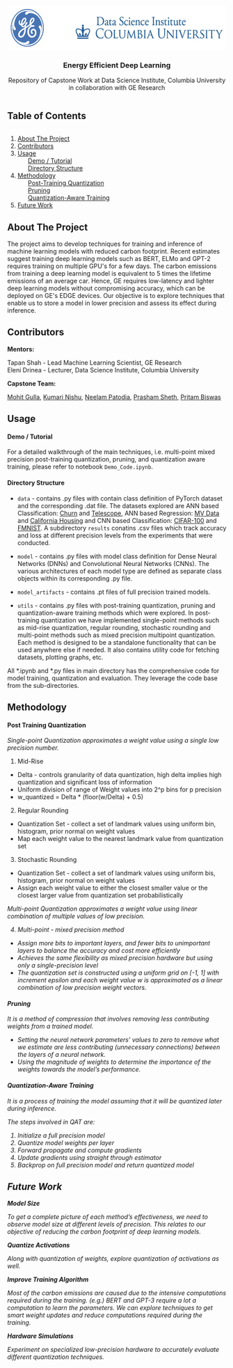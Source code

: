 
<br />
<p align="center">
  <a href="https://github.com/mohitgulla/Edge">
    <img src="data/results/archive/banner.png" alt="Logo" width="500" height="100">
  </a>

  <h3 align="center">Energy Efficient Deep Learning</h3>

  <p align="center">
    Repository of Capstone Work at Data Science Institute, Columbia University in collaboration with GE Research 
    <br />
  </p>
</p>


<summary><h2 style="display: inline-block">Table of Contents</h2></summary>
  <ol>
    <li>
      <a href="#about-the-project">About The Project</a>
    </li>
    <li>
      <a href="#contributors">Contributors</a>
    </li>
    <li><a href="#usage">Usage</a>
        <ul><a href="#demo-/-tutorial">Demo / Tutorial</a></ul>
        <ul><a href="#directory-structure">Directory Structure</a></ul>
    </li>
    <li>
      <a href="#methods">Methodology</a>
        <ul><a href="#post-training-quantization">Post-Training Quantization</a></ul>
        <ul><a href="#pruning">Pruning</a></ul>
        <ul><a href="#quantization-aware-training">Quantization-Aware Training</a></ul>
    </li>
    <li>
      <a href="#future-work">Future Work</a>
    </li>
  </ol>


## About The Project

The project aims to develop techniques for training and inference of machine learning models with reduced carbon footprint. 
Recent estimates suggest training deep learning models such as BERT, ELMo and GPT-2 requires training on multiple GPU's for a few days. 
The carbon emissions from training a deep learning model is equivalent to 5 times the lifetime emissions of an average car. 
Hence, GE requires low-latency and lighter deep learning models without compromising accuracy, which can be deployed on GE's EDGE devices. 
Our objective is to explore techniques that enable us to store a model in lower precision and assess its effect during inference. 

## Contributors

<b>Mentors:</b> 

Tapan Shah - Lead Machine Learning Scientist, GE Research<br>
Eleni Drinea - Lecturer, Data Science Institute, Columbia University<br>

<b>Capstone Team:</b>

<a href="https://github.com/mohitgulla">Mohit Gulla</a>,
<a href="https://github.com/kumari-nishu">Kumari Nishu</a>,
<a href="https://github.com/NeelamPatodia">Neelam Patodia</a>,
<a href="https://github.com/Prasham8897">Prasham Sheth</a>,
<a href="https://github.com/Pritam-Biswas">Pritam Biswas</a>



## Usage

#### Demo / Tutorial

For a detailed walkthrough of the main techniques, i.e. multi-point mixed precision post-training quantization, pruning, and quantization aware training, please refer to notebook `Demo_Code.ipynb`.

#### Directory Structure

- `data` - contains .py files with contain class definition of PyTorch dataset and the corresponding .dat file. The datasets explored are ANN based Classification: <a href="https://www.kaggle.com/filippoo/deep-learning-az-ann">Churn</a> and <a href="http://archive.ics.uci.edu/ml">Telescope</a>, ANN based Regression: <a href="https://sci2s.ugr.es/keel/dataset.php?cod=84#sub1">MV Data</a> and <a href="https://sci2s.ugr.es/keel/dataset.php?cod=83#sub2 ">California Housing</a> and CNN based Classification: <a href = "https://www.cs.toronto.edu/~kriz/cifar.html">CIFAR-100</a> and <a href="https://deepobs.readthedocs.io/en/stable/api/datasets/fmnist.html">FMNIST</a>. A subdirectory `results` conatins .csv files which track accuracy and loss at different precision levels from the experiments that were conducted.   

- `model` - contains .py files with model class definition for Dense Neural Networks (DNNs) and Convolutional Neural Networks (CNNs). The various architectures of each model type are defined as separate class objects within its corresponding .py file. 

- `model_artifacts` - contains .pt files of full precision trained models.

- `utils` - contains .py files with post-training quantization, pruning and quantization-aware training methods which were explored. In post-training quantization we have implemented single-point methods such as mid-rise quantization, regular rounding, stochastic rounding and multi-point methods such as mixed precision multipoint quantization. Each method is designed to be a standalone functionality that can be used anywhere else if needed. It also contains utility code for fetching datasets, plotting graphs, etc.

All *.ipynb and *.py files in main directory has the comprehensive code for model training, quantization and evaluation. They leverage the code base from the sub-directories.

## Methodology

#### Post Training Quantization

<i>Single-point Quantization approximates a weight value using a single low precision number.</i>

1. Mid-Rise 
- Delta - controls granularity of data quantization, high delta implies high quantization and significant loss of information
- Uniform division of range of Weight values into 2^p bins for p precision
- w_quantized = Delta * (floor(w/Delta) + 0.5)

2. Regular Rounding
- Quantization Set - collect a set of landmark values using uniform bin, histogram, prior normal on weight values
- Map each weight value to the nearest landmark value from quantization set

3. Stochastic Rounding
- Quantization Set - collect a set of landmark values using uniform bis, histogram, prior normal on weight values
- Assign each weight value to either the closest smaller value or the closest larger value from quantization set probabilistically

<i>Multi-point Quantization approximates a weight value using linear combination of multiple values of low precision.

4.  Multi-point - mixed precision method 
- Assign more bits to important layers, and fewer bits to unimportant layers to balance the accuracy and cost more efficiently
- Achieves the same flexibility as mixed precision hardware but using only a single-precision level
- The quantization set is constructed using a uniform grid on [-1, 1] with increment epsilon and each weight value w is approximated as a linear combination of low precision weight vectors.

#### Pruning

<i>It is a method of compression that involves removing less contributing weights from a trained model.</i>

- Setting the neural network parameters’ values to zero to remove what we estimate are less contributing (unnecessary connections) between the layers of a neural network.
- Using the magnitude of weights to determine the importance of the weights towards the model’s performance.

#### Quantization-Aware Training

<i>It is a process of training the model assuming that it will be quantized later during inference.</i> 

The steps involved in QAT are:
1. Initialize a full precision model
2. Quantize model weights per layer
3. Forward propagate and compute gradients
4. Update gradients using straight through estimator
5. Backprop on full precision model and return quantized model

## Future Work

<b>Model Size</b>

To get a complete picture of each method’s effectiveness, we need to observe model size at different levels of precision. This relates to our objective of reducing the carbon footprint of deep learning models.

<b>Quantize Activations</b>

Along with quantization of weights, explore quantization of activations as well.

<b>Improve Training Algorithm</b>

Most of the carbon emissions are caused due to the intensive computations required during the training. (e.g.) BERT and GPT-3 require a lot a computation to learn the parameters. We can explore techniques to get smart weight updates and reduce computations required during the training. 

<b>Hardware Simulations</b>

Experiment on specialized low-precision hardware to accurately evaluate different quantization techniques.


<!-- MARKDOWN LINKS & IMAGES -->
<!-- https://www.markdownguide.org/basic-syntax/#reference-style-links -->
[contributors-shield]: https://img.shields.io/github/contributors/github_username/repo.svg?style=for-the-badge
[contributors-url]: https://github.com/mohitgulla/Edge/graphs/contributors
[forks-shield]: https://img.shields.io/github/forks/github_username/repo.svg?style=for-the-badge
[forks-url]: https://github.com/github_username/repo/network/members
[stars-shield]: https://img.shields.io/github/stars/github_username/repo.svg?style=for-the-badge
[stars-url]: https://github.com/github_username/repo/stargazers
[issues-shield]: https://img.shields.io/github/issues/github_username/repo.svg?style=for-the-badge
[issues-url]: https://github.com/github_username/repo/issues
[license-shield]: https://img.shields.io/github/license/github_username/repo.svg?style=for-the-badge
[license-url]: https://github.com/github_username/repo/blob/master/LICENSE.txt
[linkedin-shield]: https://img.shields.io/badge/-LinkedIn-black.svg?style=for-the-badge&logo=linkedin&colorB=555
[linkedin-url]: https://linkedin.com/in/github_username



